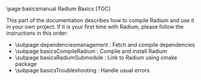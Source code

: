 \page basicsmanual Radium Basics
[TOC]

This part of the documentation describes how to compile Radium and use it in your own project.
If it is your first time with Radium, please follow the instructions in this order:
 * \subpage dependenciesmanagement : Fetch and compile dependencies
 * \subpage basicsCompileRadium : Compile and install Radium
 * \subpage basicsRadiumSubmodule : Link to Radium using cmake package
 * \subpage basicsTroubleshooting : Handle usual errors
